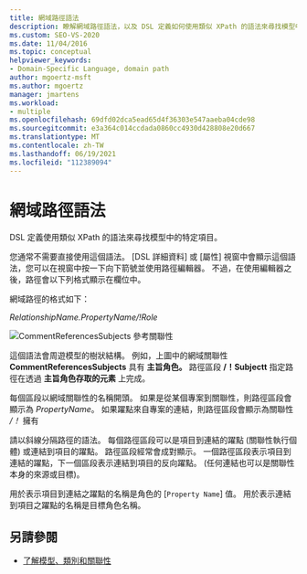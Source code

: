 ```yaml
---
title: 網域路徑語法
description: 瞭解網域路徑語法，以及 DSL 定義如何使用類似 XPath 的語法來尋找模型中的特定元素。
ms.custom: SEO-VS-2020
ms.date: 11/04/2016
ms.topic: conceptual
helpviewer_keywords:
- Domain-Specific Language, domain path
author: mgoertz-msft
ms.author: mgoertz
manager: jmartens
ms.workload:
- multiple
ms.openlocfilehash: 69dfd02dca5ead65d4f36303e547aaeba04cde98
ms.sourcegitcommit: e3a364c014ccdada0860cc4930d428808e20d667
ms.translationtype: MT
ms.contentlocale: zh-TW
ms.lasthandoff: 06/19/2021
ms.locfileid: "112389094"
---
```

# <a name="domain-path-syntax"></a>網域路徑語法
DSL 定義使用類似 XPath 的語法來尋找模型中的特定項目。

 您通常不需要直接使用這個語法。 [DSL 詳細資料] 或 [屬性] 視窗中會顯示這個語法，您可以在視窗中按一下向下箭號並使用路徑編輯器。 不過，在使用編輯器之後，路徑會以下列格式顯示在欄位中。

 網域路徑的格式如下：

 *RelationshipName.PropertyName/!Role*

 ![CommentReferencesSubjects 參考關聯性](../modeling/media/dsl_reference.png)

 這個語法會周遊模型的樹狀結構。 例如，上圖中的網域關聯性 **CommentReferencesSubjects** 具有 **主旨角色。** 路徑區段 **/！Subjectt** 指定路徑在透過 **主旨角色存取的元素** 上完成。

 每個區段以網域關聯性的名稱開頭。 如果是從某個專案到關聯性，則路徑區段會顯示為 *PropertyName*。 如果躍點來自專案的連結，則路徑區段會顯示為關聯性 */！* 擁有

 請以斜線分隔路徑的語法。 每個路徑區段可以是項目到連結的躍點 (關聯性執行個體) 或連結到項目的躍點。 路徑區段經常會成對顯示。 一個路徑區段表示項目到連結的躍點，下一個區段表示連結到項目的反向躍點。 (任何連結也可以是關聯性本身的來源或目標)。

 用於表示項目到連結之躍點的名稱是角色的 [`Property Name`] 值。 用於表示連結到項目之躍點的名稱是目標角色名稱。

## <a name="see-also"></a>另請參閱

- [了解模型、類別和關聯性](../modeling/understanding-models-classes-and-relationships.md)
